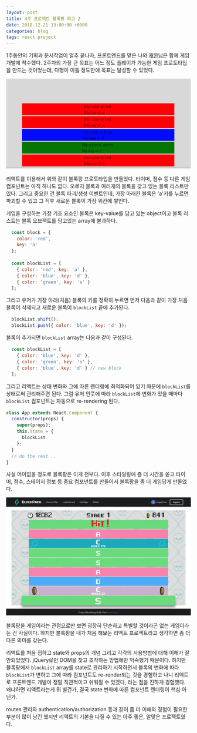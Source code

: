 ```yaml
---
layout: post
title: 4주 프로젝트 블록팡 회고 2
date: 2018-12-21 13:00:00 +0900
categories: blog
tags: react project
---
```


1주동안의 기획과 문서작업이 얼추 끝나자, 프론트엔드를 맡은 나와 [재완님](https://github.com/lastrites2018)은 함께 게임 개발에 착수했다. 2주차의 가장 큰 목표는 어느 정도 플레이가 가능한 게임 프로토타입을 만드는 것이었는데, 다행이 이틀 정도만에 목표는 달성할 수 있었다.

<img src="/assets/img/blockpang-first-prototype.png">

리액트를 이용해서 위와 같이 블록팡 프로토타입을 만들었다. 타이머, 점수 등 다른 게임 컴포넌트는 아직 하나도 없다. 오로지 블록과 여러개의 블록을 갖고 있는 블록 리스트만 있다. 그리고 중요한 건 블록 파괴/생성 이벤트인데, 가장 아래칸 블록은 'a'키를 누르면 파괴할 수 있고 그 직후 새로운 블록이 가장 위칸에 쌓인다.

게임을 구성하는 가장 기초 요소인 블록은 key-value를 담고 있는 object이고 블록 리스트는 블록 오브젝트를 담고있는 array에 불과하다.

```javascript
  const block = {
    color: 'red',
    key: 'a'
  };

  const blockList = [
    { color: 'red', key: 'a' },
    { color: 'blue', key: 'd' },
    { color: 'green', key: 's' }
  ];
```

그리고 유저가 가장 아래(처음) 블록의 키를 정확히 누르면 먼저 다음과 같이 가장 처음 블록이 삭제되고 새로운 블록이 `blockList` 끝에 추가된다.

```javascript
  blockList.shift();
  blockList.push({ color: 'blue', key: 'd' });
```

블록이 추가되면 `blockList` array는 다음과 같이 구성된다.
```javascript
  const blockList = [
    { color: 'blue', key: 'd' },
    { color: 'green', key: 's' },
    { color: 'blue', key: 'd' } // new block
  ];
```

그리고 리액트는 상태 변화와 그에 따른 렌더링에 최적화되어 있기 때문에 `blockList`를 상태로써 관리해주면 된다. 그럼 유저 인풋에 따라 `blockList`에 변화가 있을 때마다 `blockList` 컴포넌트는 자동으로 re-rendering 된다.

```javascript
class App extends React.Component {
  constructor(props) {
    super(props);
    this.state = {
      blockList
    };
  }
  // do the rest ..
}
```

사실 어이없을 정도로 블록팡은 이게 전부다. 이후 스타일링에 좀 더 시간을 쏟고 타이머, 점수, 스테이지 정보 등 중요 컴포넌트를 만들어서 블록팡을 좀 더 게임답게 만들었다. 

<img src="/assets/img/blockpang-play.png">

블록팡을 게임이라는 관점으로만 보면 굉장히 단순하고 특별할 것이라곤 없는 게임이라는 건 사실이다. 하지만 블록팡을 내가 처음 해보는 리액트 프로젝트라고 생각하면 좀 더 다른 의미를 갖는다. 

리액트를 처음 접하고 state와 props의 개념 그리고 각각의 사용방법에 대해 이해가 잘 안되었었다. jQuery로만 DOM을 찾고 조작하는 방법에만 익숙했기 때문이다. 하지만 블록팡에서 `blockList` array를 state로 관리하기 시작하면서 블록의 변화에 따라 `blockList`가 변하고 그에 따라 컴포넌트도 re-render되는 것을 경험하고 나니 리액트로 프론트엔드 개발이 정말 직관적이고 쉬워질 수 있겠다, 라는 점을 진하게 경험했다. 왜냐하면 리액트라는게 뭐 별건가, 결국 state 변화에 따른 컴포넌트 렌더링이 핵심 아닌가.

routes 관리와 authentication/authorization 등과 같이 좀 더 이해와 경험이 필요한 부분이 많이 남긴 했지만 리액트의 기본을 다질 수 있는 아주 좋은, 알맞은 프로젝트였다.